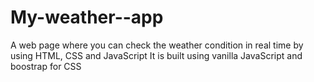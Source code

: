# My-weather--app
A web page where you can check the weather condition in real time by using HTML, CSS and JavaScript
It is built using vanilla JavaScript and boostrap for CSS 
